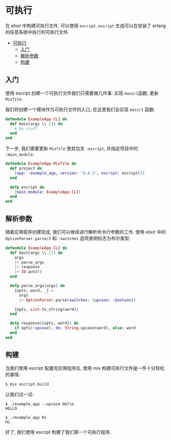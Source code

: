 # 可执行
在 elixir 中构建可执行文件, 可以使用 `escript`. `escript` 生成可以在安装了 erlang 的任意系统中执行的可执行文件.

<!-- TOC -->

- [可执行](#%E5%8F%AF%E6%89%A7%E8%A1%8C)
  - [入门](#%E5%85%A5%E9%97%A8)
  - [解析参数](#%E8%A7%A3%E6%9E%90%E5%8F%82%E6%95%B0)
  - [构建](#%E6%9E%84%E5%BB%BA)

<!-- /TOC -->

## 入门
使用 escript 创建一个可执行文件我们只需要做几件事: 实现 `main/1`函数, 更新 `Mixfile`.

我们将创建一个模块作为可执行文件的入口, 在这里我们会实现 `main/1` 函数:
```elixir
defmodule ExampleApp.CLI do
  def main(args \\ []) do
    # Do stuff
  end
end
```

下一步, 我们需要更新 `Mixfile` 使其包含 `:escript`, 并指定项目中的 `:main_module`:
```elixir
defmodule ExampleApp.Mixfile do
  def project do
    [app: :example_app, version: "0.0.1", escript: escript()]
  end

  defp escript do
    [main_module: ExampleApp.CLI]
  end
end
```

## 解析参数
随着应用程序创建完成, 我们可以继续进行解析命令行参数的工作. 使用 elixir 中的 `OptionParser.parse/2` 和 `:switches` 选项表明标志为布尔类型:
```elixir
defmodule ExampleApp.CLI do
  def main(args \\ []) do
    args
    |> parse_args
    |> response
    |> IO.puts()
  end

  defp parse_args(args) do
    {opts, word, _} =
      args
      |> OptionParser.parse(switches: [upcase: :boolean])

    {opts, List.to_string(word)}
  end

  defp response({opts, word}) do
    if opts[:upcase], do: String.upcase(word), else: word
  end
end
```

## 构建
当我们使用 escript 配置完应用程序后, 使用 mix 构建可执行文件是一件十分轻松的事情:
```shell
$ mix escript.build
```

让我们试一试:
```shell
$ ./example_app --upcase Hello
HELLO

$ ./example_app Hi
Hi
```

好了, 我们使用 escript 构建了我们第一个可执行程序.
